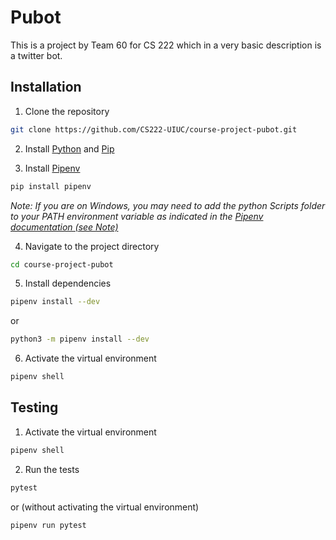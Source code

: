# Pubot

This is a project by Team 60 for CS 222 which in a very basic description is a twitter bot.

## Installation

1. Clone the repository

```bash
git clone https://github.com/CS222-UIUC/course-project-pubot.git
```

2. Install [Python](https://www.python.org/downloads/) and [Pip](https://pip.pypa.io/en/stable/installation/)

3. Install [Pipenv](https://pypi.org/project/pipenv/)

```bash
pip install pipenv
```

*Note: If you are on Windows, you may need to add the python Scripts folder to your PATH environment variable as indicated in the [Pipenv documentation (see Note)](https://pipenv.pypa.io/en/latest/install/#pragmatic-installation-of-pipenv)*

4. Navigate to the project directory

```bash
cd course-project-pubot
```

5. Install dependencies

```bash
pipenv install --dev
```

or

```bash
python3 -m pipenv install --dev
```

6. Activate the virtual environment

```bash
pipenv shell
```

## Testing

1. Activate the virtual environment

```bash
pipenv shell
```

2. Run the tests

```bash
pytest
```

or (without activating the virtual environment)

```bash
pipenv run pytest
```
